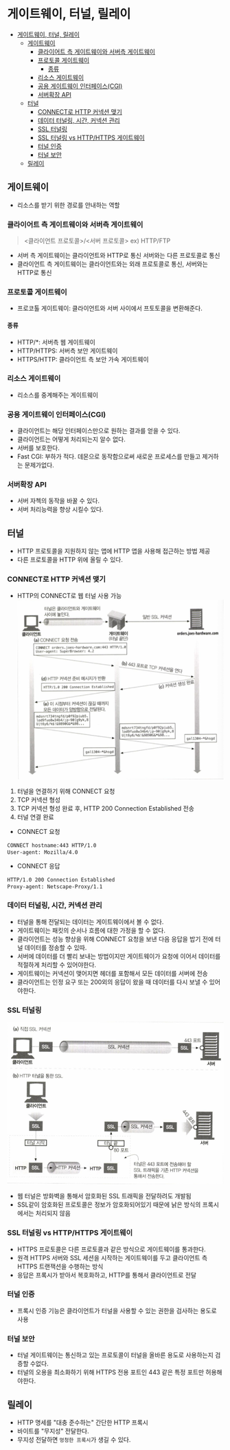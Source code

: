 # 게이트웨이, 터널, 릴레이
- [게이트웨이, 터널, 릴레이](#게이트웨이-터널-릴레이)
  - [게이트웨이](#게이트웨이)
    - [클라이어트 측 게이트웨이와 서버측 게이트웨이](#클라이어트-측-게이트웨이와-서버측-게이트웨이)
    - [프로토콜 게이트웨이](#프로토콜-게이트웨이)
      - [종류](#종류)
    - [리소스 게이트웨이](#리소스-게이트웨이)
    - [공용 게이트웨이 인터페이스(CGI)](#공용-게이트웨이-인터페이스cgi)
    - [서버확장 API](#서버확장-api)
  - [터널](#터널)
    - [CONNECT로 HTTP 커넥션 맺기](#connect로-http-커넥션-맺기)
    - [데이터 터널링, 시간, 커넥션 관리](#데이터-터널링-시간-커넥션-관리)
    - [SSL 터널링](#ssl-터널링)
    - [SSL 터널링 vs HTTP/HTTPS 게이트웨이](#ssl-터널링-vs-httphttps-게이트웨이)
    - [터널 인증](#터널-인증)
    - [터널 보안](#터널-보안)
  - [릴레이](#릴레이)
## 게이트웨이
- 리소스를 받기 위한 경로를 안내하는 역할
### 클라이어트 측 게이트웨이와 서버측 게이트웨이
> <클라이언트 프로토콜>/<서버 프로토콜>
ex) HTTP/FTP
- 서버 측 게이트웨이는 클라이언트와 HTTP로 통신 서버와는 다른 프로토콜로 통신
- 클라이언트 측 게이트웨이는 클라이언트와는 외래 프로토콜로 통신, 서버와는 HTTP로 통신
### 프로토콜 게이트웨이
- 프로코톨 게이트웨이: 클라이언트와 서버 사이에서 프토토콜을 변환해준다.
#### 종류
- HTTP/*: 서버측 웹 게이트웨이
- HTTP/HTTPS: 서버측 보안 게이트웨이
- HTTPS/HTTP: 클라이언트 측 보안 가속 게이트웨이

### 리소스 게이트웨이
- 리소스를 중계해주는 게이트웨이

### 공용 게이트웨이 인터페이스(CGI)
- 클라이언트는 해당 인터페이스만으로 원하는 결과를 얻을 수 있다.
- 클라이언트는 어떻게 처리되는지 알수 없다.
- 서버를 보호한다.
- Fast CGI: 부하가 적다. 데몬으로 동작함으로써 새로운 프로세스를 만들고 제거하는 문제가없다.

### 서버확장 API 
- 서버 자첵의 동작을 바꿀 수 있다.
- 서버 처리능력을 향상 시킬수 있다.

## 터널
- HTTP 프로토콜을 지원하지 않는 앱에 HTTP 앱을 사용해 접근하는 방법 제공
- 다른 프로토콜을 HTTP 위에 올릴 수 있다.

### CONNECT로 HTTP 커넥션 맺기
- HTTP의 CONNECT로 웹 터널 사용 가능
![tunnel](./asset/../tunnel_jinho.png)
1. 터널을 연결하기 위해 CONNECT 요청
2. TCP 커넥션 형성
3. TCP 커넥션 형성 완료 후, HTTP 200 Connection Established 전송
4. 터널 연결 완료

- CONNECT 요청
```
CONNECT hostname:443 HTTP/1.0
User-agent: Mozilla/4.0
```
- CONNECT 응답
```
HTTP/1.0 200 Connection Established
Proxy-agent: Netscape-Proxy/1.1
```

### 데이터 터널링, 시간, 커넥션 관리
- 터널을 통해 전달되는 데이터는 게이트웨이에서 볼 수 없다.
- 게이트웨이는 패킷의 순서나 흐름에 대한 가정을 할 수 없다.
- 클라이언트는 성능 향상을 위해 CONNECT 요청을 보낸 다음 응답을 밥기 전에 터널 데이터를 정송할 수 있따.
- 서버에 데이터를 더 빨리 보내는 방법이지만 게이트웨이가 요청에 이어서 데이터를 적절하게 처리할 수 있어야한다.
- 게이트웨이는 커넥션이 맺어지면 헤더를 포함해서 모든 데이터를 서버에 전송
- 클라이언트는 인정 요구 또는 200외의 응답이 왔을 때 데이터를 다시 보낼 수 있어야한다.

### SSL 터널링
![tunnel_ssl](./asset/../tunnel_ssl_jinho.png)
- 웹 터널은 방화벽을 통해서 암호화된 SSL 트래픽을 전달하려도 개발됨
- SSL같이 암호화된 프로토콜은 정보가 암호화되어있기 때문에 낡은 방식의 프록시에서는 처리되지 않음

### SSL 터널링 vs HTTP/HTTPS 게이트웨이
- HTTPS 프로토콜은 다른 프로토콜과 같은 방식으로 게이트웨이를 통과한다.
- 원격 HTTPS 서버와 SSL 세션을 시작하는 게이트웨이를 두고 클라이언트 측 HTTPS 트랜잭션을 수행하는 방식
- 응답은 프록시가 받아서 복호화하고, HTTP를 통해서 클라이언트로 전달

### 터널 인증
- 프록시 인증 기능은 클라이언트가 터널을 사용할 수 있는 권한을 검사하는 용도로 사용
  
### 터널 보안
- 터널 게이트웨이는 통신하고 있는 프로토콜이 터널을 올바른 용도로 사용하는지 검증할 수없다.
- 터널의 오용을 최소화하기 위해 HTTPS 전용 포트인 443 같은 특정 포트만 허용해야한다.

## 릴레이
- HTTP 명세를 "대충 준수하는" 간단한 HTTP 프록시
- 바이트를 "무지성" 전달한다.
- 무지성 전달하면 `멍청한 프록시`가 생길 수 있다.